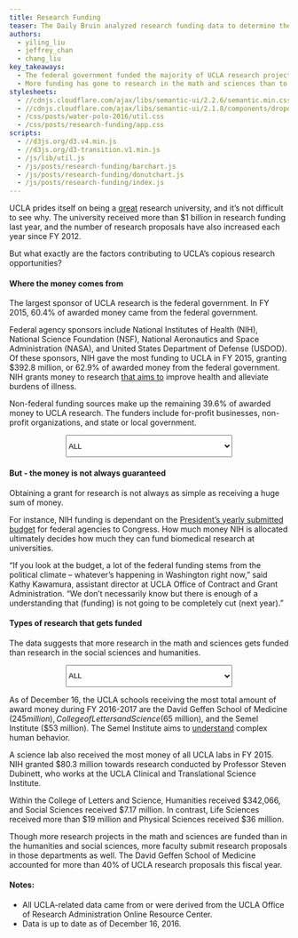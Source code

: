 ```yaml
---
title: Research Funding
teaser: The Daily Bruin analyzed research funding data to determine the key sponsors and departments receiving grants.
authors:
  - yiling_liu
  - jeffrey_chan
  - chang_liu
key_takeaways:
  - The federal government funded the majority of UCLA research projects in fiscal year 2015.
  - More funding has gone to research in the math and sciences than to humanities and social sciences in FY 2016-2017
stylesheets:
  - //cdnjs.cloudflare.com/ajax/libs/semantic-ui/2.2.6/semantic.min.css
  - //cdnjs.cloudflare.com/ajax/libs/semantic-ui/2.1.8/components/dropdown.min.css
  - /css/posts/water-polo-2016/util.css
  - /css/posts/research-funding/app.css
scripts:
  - //d3js.org/d3.v4.min.js
  - //d3js.org/d3-transition.v1.min.js
  - /js/lib/util.js
  - /js/posts/research-funding/barchart.js
  - /js/posts/research-funding/donutchart.js
  - /js/posts/research-funding/index.js
---
```

UCLA prides itself on being a [great](www.ucla.edu/research) research university, and it’s not difficult to see why. The university received more than $1 billion in research funding last year, and the number of research proposals have also increased each year since FY 2012.

But what exactly are the factors contributing to UCLA’s copious research opportunities?

#### Where the money comes from
The largest sponsor of UCLA research is the federal government. In FY 2015, 60.4% of awarded money came from the federal government.

Federal agency sponsors include National Institutes of Health (NIH), National Science Foundation (NSF), National Aeronautics and Space Administration (NASA), and United States Department of Defense (USDOD). Of these sponsors, NIH gave the most funding to UCLA in FY 2015, granting $392.8 million, or 62.9% of awarded money from the federal government. NIH grants money to research [that aims to](https://grants.nih.gov/grants/grant_basics.htm) improve health and alleviate burdens of illness.

Non-federal funding sources make up the remaining 39.6% of awarded money to UCLA research. The funders include for-profit businesses, non-profit organizations, and state or local government.

<div id='donut-chart-wrapper'>
  <select style="margin: 0 auto; display: flex; width: 300px; height: 3em;" class="ui selection dropdown" id='donutChartDropdown'>
      <option value='0'>ALL</option>
  </select>
</div>

#### But - the money is not always guaranteed
Obtaining a grant for research is not always as simple as receiving a huge sum of money.

For instance, NIH funding is dependant on the [President’s yearly submitted budget](https://officeofbudget.od.nih.gov/) for federal agencies to Congress. How much money NIH is allocated ultimately decides how much they can fund biomedical research at universities.

“If you look at the budget, a lot of the federal funding stems from the political climate – whatever’s happening in Washington right now,” said Kathy Kawamura, assistant director at UCLA Office of Contract and Grant Administration. “We don’t necessarily know but there is enough of a understanding that (funding) is not going to be completely cut (next year).”

#### Types of research that gets funded
The data suggests that more research in the math and sciences gets funded than research in the social sciences and humanities.

<div id='bar-chart-wrapper'>
  <select style="margin: 0 auto; display: flex; width: 300px; height: 3em;" class="ui selection dropdown" id='barChartDropdown'>
    <option value='0'>ALL</option>

  </select>
</div>

As of December 16, the UCLA schools receiving the most total amount of award money during FY 2016-2017 are the David Geffen School of Medicine ($245 million), College of Letters and Science ($65 million), and the Semel Institute ($53 million). The Semel Institute aims to [understand](https://www.semel.ucla.edu/) complex human behavior.

A science lab also received the most money of all UCLA labs in FY 2015. NIH granted $80.3 million towards research conducted by Professor Steven Dubinett, who works at the UCLA Clinical and Translational Science Institute.

Within the College of Letters and Science, Humanities received $342,066, and Social Sciences received $7.17 million. In contrast, Life Sciences received more than $19 million and Physical Sciences received $36 million.

Though more research projects in the math and sciences are funded than in the humanities and social sciences, more faculty submit research proposals in those departments as well. The David Geffen School of Medicine accounted for more than 40% of UCLA research proposals this fiscal year.

#### Notes:
- All UCLA-related data came from or were derived from the UCLA Office of Research Administration Online Resource Center.
- Data is up to date as of December 16, 2016.

